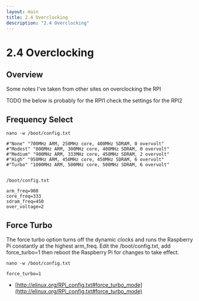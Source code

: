 ```yaml
---
layout: main
title: 2.4 Overclocking
description: "2.4 Overclocking"
---
```


# 2.4 Overclocking

## Overview

Some notes I've taken from other sites on overclocking the RPI

TODO the below is probably for the RPI1 check the settings for the RPI2

## Frequency Select

    nano -w /boot/config.txt 

    #"None" "700MHz ARM, 250MHz core, 400MHz SDRAM, 0 overvolt"
    #"Modest" "800MHz ARM, 300MHz core, 400MHz SDRAM, 0 overvolt"
    #"Medium" "900MHz ARM, 333MHz core, 450MHz SDRAM, 2 overvolt"
    #"High" "950MHz ARM, 450MHz core, 450MHz SDRAM, 6 overvolt"
    #"Turbo" "1000MHz ARM, 500MHz core, 500MHz SDRAM, 6 overvolt"


    /boot/config.txt

    arm_freq=900
    core_freq=333
    sdram_freq=450
    over_voltage=2

## Force Turbo

The force turbo option turns off the dynamic clocks and runs the Raspberry Pi constantly
at the highest arm_freq. Edit the /boot/config.txt, add force_turbo=1 then reboot the Raspberry Pi for changes to take effect.

    nano -w /boot/config.txt

    force_turbo=1

* [http://elinux.org/RPi_config.txt#force_turbo_mode](http://elinux.org/RPi_config.txt#force_turbo_mode)
